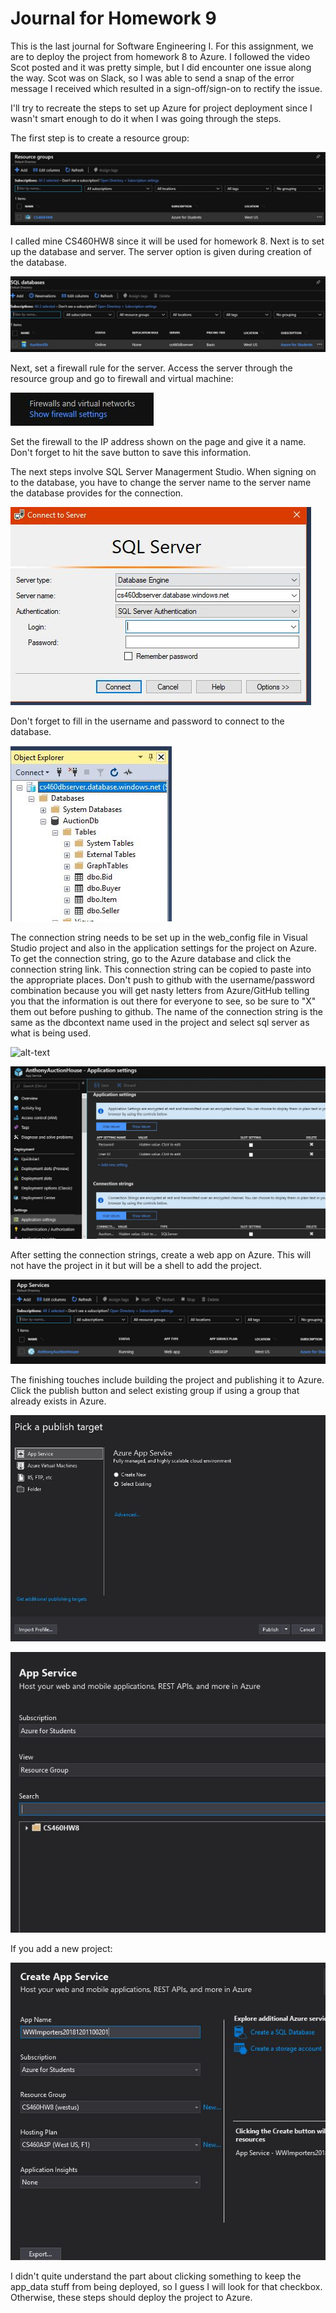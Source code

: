 # Journal for Homework 9

This is the last journal for Software Engineering I. For this assignment, we are to deploy the project from homework 8 to Azure. I followed the video Scot posted and it was pretty simple, but I did encounter one issue along the way. Scot was on Slack, so I was able to send a snap of the error message I received which resulted in a sign-off/sign-on to rectify the issue. 

I'll try to recreate the steps to set up Azure for project deployment since I wasn't smart enough to do it when I was going through the steps.

The first step is to create a resource group:

![alt-text](img/resourceGroup.JPG)

I called mine CS460HW8 since it will be used for homework 8. Next is to set up the database and server. The server option is given during creation of the database.

![alt-text](img/server.JPG)

Next, set a firewall rule for the server. Access the server through the resource group and go to firewall and virtual machine:

![alt-text](img/setFirewall.JPG)

Set the firewall to the IP address shown on the page and give it a name. Don't forget to hit the save button to save this information. 

The next steps involve SQL Server Managerment Studio. When signing on to the database, you have to change the server name to the server name the database provides for the connection.

![alt-text](img/sqlmanager.JPG)

Don't forget to fill in the username and password to connect to the database.

![alt-text](img/afterSQLSignon.JPG)

The connection string needs to be set up in the web_config file in Visual Studio project and also in the application settings for the project on Azure. To get the connection string, go to the Azure database and click the connection string link. This connection string can be copied to paste into the appropriate places. Don't push to github with the username/password combination because you will get nasty letters from Azure/GitHub telling you that the information is out there for everyone to see, so be sure to "X" them out before pushing to github. The name of the connection string is the same as the dbcontext name used in the project and select sql server as what is being used.

![alt-text](img/connectStrin.JPG)

![alt-text](img/appSetting.JPG)

After setting the connection strings, create a web app on Azure. This will not have the project in it but will be a shell to add the project.

![alt-text](img/createWebApp.JPG)

The finishing touches include building the project and publishing it to Azure. Click the publish button and select existing group if using a group that already exists in Azure.

![alt-text](img/publish.JPG)

![alt-text](img/appService.JPG)

If you add a new project:

![alt-text](img/newGroup.JPG)

I didn't quite understand the part about clicking something to keep the app_data stuff from being deployed, so I guess I will look for that checkbox. Otherwise, these steps should deploy the project to Azure.